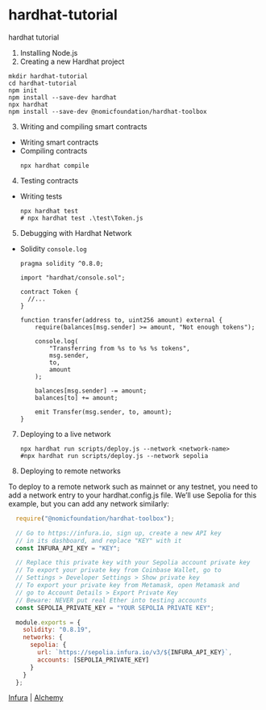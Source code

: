 # hardhat-tutorial
hardhat tutorial

1. Installing Node.js
2. Creating a new Hardhat project
```shell
mkdir hardhat-tutorial
cd hardhat-tutorial
npm init
npm install --save-dev hardhat
npx hardhat
npm install --save-dev @nomicfoundation/hardhat-toolbox
```
3. Writing and compiling smart contracts
 - Writing smart contracts
 - Compiling contracts
    ```shell
    npx hardhat compile
    ```
4. Testing contracts
  - Writing tests
    ```shell
    npx hardhat test
    # npx hardhat test .\test\Token.js 
    ```  
5. Debugging with Hardhat Network
  - Solidity `console.log`    
    ```solidity
    pragma solidity ^0.8.0;

    import "hardhat/console.sol";

    contract Token {
      //...
    }
    ```

    ```solidity
    function transfer(address to, uint256 amount) external {
        require(balances[msg.sender] >= amount, "Not enough tokens");

        console.log(
            "Transferring from %s to %s %s tokens",
            msg.sender,
            to,
            amount
        );

        balances[msg.sender] -= amount;
        balances[to] += amount;

        emit Transfer(msg.sender, to, amount);
    }
    ```
7. Deploying to a live network    

    ```shell
    npx hardhat run scripts/deploy.js --network <network-name>
    #npx hardhat run scripts/deploy.js --network sepolia
    ```
8. Deploying to remote networks

  To deploy to a remote network such as mainnet or any testnet, you need to add a network entry to your hardhat.config.js file. We’ll use Sepolia for this example, but you can add any network similarly:  

  ```js
    require("@nomicfoundation/hardhat-toolbox");

    // Go to https://infura.io, sign up, create a new API key
    // in its dashboard, and replace "KEY" with it
    const INFURA_API_KEY = "KEY";

    // Replace this private key with your Sepolia account private key
    // To export your private key from Coinbase Wallet, go to
    // Settings > Developer Settings > Show private key
    // To export your private key from Metamask, open Metamask and
    // go to Account Details > Export Private Key
    // Beware: NEVER put real Ether into testing accounts
    const SEPOLIA_PRIVATE_KEY = "YOUR SEPOLIA PRIVATE KEY";

    module.exports = {
      solidity: "0.8.19",
      networks: {
        sepolia: {
          url: `https://sepolia.infura.io/v3/${INFURA_API_KEY}`,
          accounts: [SEPOLIA_PRIVATE_KEY]
        }
      }
    };
  ```  
  [Infura](https://infura.io/) | [Alchemy](https://alchemy.com/)
  